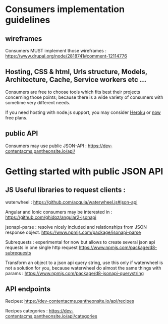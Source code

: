 
# Consumers implementation guidelines

## wireframes

Consumers MUST implement those wireframes :
https://www.drupal.org/node/2818741#comment-12114776

## Hosting, CSS & html, Urls structure, Models, Architecture, Cache, Service workers etc ...

Consumers are free to choose tools which fits best their projects concerning those points; because there is a wide variety of consumers with sometime very different needs.

If you need hosting with node.js support, you may consider [Heroku](https://dashboard.heroku.com/login) or [now](https://zeit.co/now) free plans.

## public API

Consumers may use public JSON-API :  https://dev-contentacms.pantheonsite.io/api/

# Getting started with public JSON API

## JS Useful libraries to request clients : 

waterwheel : 
https://github.com/acquia/waterwheel.js#json-api

Angular and Ionic consumers may be interested in :
https://github.com/ghidoz/angular2-jsonapi

jsonapi-parse : resolve nicely included and relationships from JSON response object.
https://www.npmjs.com/package/jsonapi-parse

Subrequests : experimental for now but allows to create several json api requests in one single http request
https://www.npmjs.com/package/d8-subrequests

Transform an object to a json api query string, use this only if waterwheel is not a solution for you, because waterwheel do almost the same things with params :
https://www.npmjs.com/package/d8-jsonapi-querystring


## API endpoints
Recipes:
https://dev-contentacms.pantheonsite.io/api/recipes

Recipes categories : 
https://dev-contentacms.pantheonsite.io/api/categories

